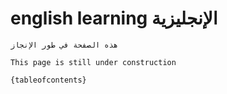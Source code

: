 # english learning الإنجليزية 
 
```{warning}
هذه الصفحة في طور الإنجاز

This page is still under construction
```
 

 
```{tableofcontents}```

